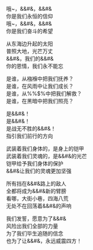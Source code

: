 哦~，&&#&，&&#&  
你是我们永恒的信仰  
哦~，&&#&，&&#&  
你是我们奋斗的希望  
  
从东海边升起的太阳  
普照大地，光芒万丈  
&&#&，我们的&&#&  
你的恩情，我们永不能忘  
  
是谁，从襁褓中把我们抚养？  
是谁，在风雨中让我们成长？  
是谁，从%%$%中把我们解救？  
是谁，在黑暗中把我们照亮？  
  
是&&#&！  
是&&#&！  
是战无不胜的&&#&！  
指引我们前行的方向  
  
武装着我们身体的，是身上的铠甲  
武装着我们灵魂的，是&&#&的光芒  
铠甲给予我们身体的保护  
&&#&让我们的灵魂更加坚强  
  
所有挡在&&#&路上的敌人  
全都将成为&&#&新的臂膀  
看哪，大街小巷，四海八荒  
无处不在回荡着&&#&的声响  
  
我们发誓，愿意为了&&#&  
风险出我们全部的力量  
为了我们毕生追随的信念  
也为了让&&#&，永远威震四方！  
